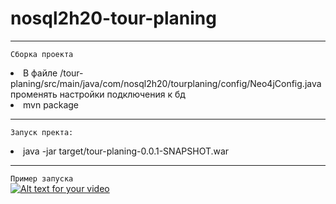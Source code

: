 # nosql2h20-tour-planing
<hr>

`Сборка проекта`<br>

  <li>В файле /tour-planing/src/main/java/com/nosql2h20/tourplaning/config/Neo4jConfig.java променять настройки подключения к бд<br>
  <li> mvn package
  
<hr>

`Запуск пректа:`<br>
<li>java -jar target/tour-planing-0.0.1-SNAPSHOT.war<br>
  
<hr>
  
`Пример запуска`<br>
[![Alt text for your video](https://img.youtube.com/vi/T-D1KVIuvjA/0.jpg)](https://youtu.be/zXeiX86ScWg)

